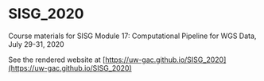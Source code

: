 # SISG_2020
Course materials for SISG Module 17: Computational Pipeline for WGS Data, July 29-31, 2020

See the rendered website at
[https://uw-gac.github.io/SISG_2020](https://uw-gac.github.io/SISG_2020)
